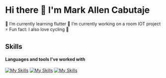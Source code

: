 # Hi there 👋 I'm Mark Allen Cabutaje

🌱 I’m currently learning flutter
🔭 I’m currently working on a room IOT project
⚡ Fun fact: I also love cycling 👀

## Skills
#### Languages and tools I've worked with
[![My Skills](https://skillicons.dev/icons?i=html,css,js,mysql,php)](https://skillicons.dev)
[![My Skills](https://skillicons.dev/icons?i=git,py,c,cpp,react)](https://skillicons.dev)
[![My Skills](https://skillicons.dev/icons?i=arduino,raspberrypi)](https://skillicons.dev)
<!--
**MakuAren/MakuAren** is a ✨ _special_ ✨ repository because its `README.md` (this file) appears on your GitHub profile.

Here are some ideas to get you started:

- 🔭 I’m currently working on ...
- 🌱 I’m currently learning ...
- 👯 I’m looking to collaborate on ...
- 🤔 I’m looking for help with ...
- 💬 Ask me about ...
- 📫 How to reach me: ...
- 😄 Pronouns: ...
- ⚡ Fun fact: ...
-->
